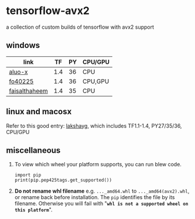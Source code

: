 # tensorflow-avx2
a collection of custom builds of tensorflow with avx2 support


## windows
|link|TF|PY|CPU/GPU|
|---|---|---|---|
|[aluo-x](https://github.com/aluo-x/tensorflow_windows)|1.4|36|CPU|
|[fo40225](https://github.com/fo40225/tensorflow-windows-wheel)|1.4|36|CPU,GPU|
|[faisalthaheem](https://github.com/faisalthaheem/tensorflow-windows)|1.4|35|CPU|


## linux and macosx
Refer to this good entry: [lakshayg](https://github.com/lakshayg/tensorflow-build), which includes TF1.1-1.4, PY27/35/36, CPU/GPU


## miscellaneous
1. To view which wheel your platform supports, you can run blew code.
      ```
      import pip
      print(pip.pep425tags.get_supported())
      ```
2. **Do not rename whl filename** e.g. `..._amd64.whl` to `..._amd64(avx2).whl`, or rename back before installation.
   The `pip` identifies the file by its filename. Otherwise you will fail with "**`whl is not a supported wheel on this platform`**".
